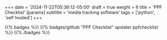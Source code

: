 +++
date = '2024-11-22T05:36:12-05:00'
draft = true
weight = 6
title = 'PPF Checklist'
[params]
    subtitle = 'media tracking software'
tags = ['python', 'self hosted']
+++

{{% badges %}}
{{% badges/github "PPF Checklist" spslater ppfchecklist %}}
{{% /badges %}}

